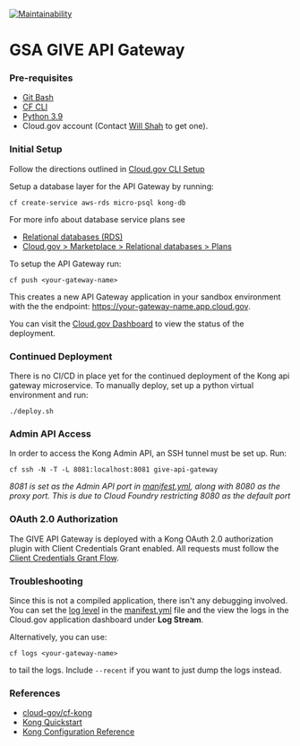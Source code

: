 [![Maintainability](https://api.codeclimate.com/v1/badges/51007637d64a020ca966/maintainability)](https://codeclimate.com/github/18F/identity-give-gateway-service/maintainability)
# GSA GIVE API Gateway

### Pre-requisites
- [Git Bash](https://git-scm.com/downloads)
- [CF CLI](https://easydynamics.atlassian.net/wiki/spaces/GSATTS/pages/1252032607/Cloud.gov+CF+CLI+Setup)
- [Python 3.9](https://www.python.org/downloads/release/python-390/#:~:text=Files%20%20%20%20Version%20%20%20,%20%208757017%20%206%20more%20rows)
- Cloud.gov account (Contact [Will Shah](mailto:wshah@easydynamics.com?subject=GSA%20Cloud.gov%20Account) to get one).

### Initial Setup

Follow the directions outlined in [Cloud.gov CLI Setup](https://easydynamics.atlassian.net/wiki/spaces/GSATTS/pages/1252032607/Cloud.gov+CF+CLI+Setup)

Setup a database layer for the API Gateway by running:

```
cf create-service aws-rds micro-psql kong-db
```

For more info about database service plans see 
- [Relational databases (RDS)](https://cloud.gov/docs/services/relational-database/)
- [Cloud.gov > Marketplace > Relational databases > Plans](https://dashboard.fr.cloud.gov/marketplace/2oBn9LBurIXUNpfmtZCQTCHnxUM/dcfb1d43-f22c-42d3-962c-7ae04eda24e7/plans)

To setup the API Gateway run:

```
cf push <your-gateway-name>
```
This creates a new API Gateway application in your sandbox environment with the the endpoint: https://your-gateway-name.app.cloud.gov. 

You can visit the [Cloud.gov Dashboard](https://dashboard.fr.cloud.gov/applications) to view the status of the deployment.

### Continued Deployment

There is no CI/CD in place yet for the continued deployment of the Kong api gateway microservice. To manually deploy, set up a python virtual environment and run:

```
./deploy.sh
```

### Admin API Access

In order to access the Kong Admin API, an SSH tunnel must be set up. Run:

```
cf ssh -N -T -L 8081:localhost:8081 give-api-gateway
```

_8081 is set as the Admin API port in [manifest.yml](manifest.yml), along with 8080 as the proxy port. This is due to Cloud Foundry restricting 8080 as the default port_


### OAuth 2.0 Authorization

The GIVE API Gateway is deployed with a Kong OAuth 2.0 authorization plugin with Client Credentials Grant enabled. All requests must follow the [Client Credentials Grant Flow](https://tools.ietf.org/html/rfc6749#section-4.4).

### Troubleshooting

Since this is not a compiled application, there isn't any debugging involved. You can set the [log level](https://docs.konghq.com/2.1.x/logging/) in the [manifest.yml](/manifest.yml) file and the view the logs in the Cloud.gov application dashboard under **Log Stream**.

Alternatively, you can use:

```
cf logs <your-gateway-name>
```
to tail the logs. Include `--recent` if you want to just dump the logs instead.

### References
- [cloud-gov/cf-kong](https://github.com/cloud-gov/cf-kong)
- [Kong Quickstart](https://docs.konghq.com/2.1.x/getting-started/quickstart/)
- [Kong Configuration Reference](https://docs.konghq.com/2.1.x/configuration/)
